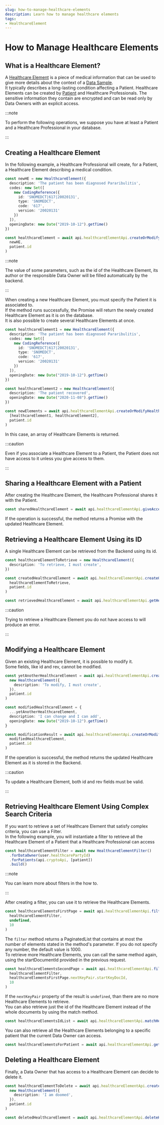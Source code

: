 ```yaml
---
slug: how-to-manage-healthcare-elements
description: Learn how to manage healthcare elements
tags:
- HealthcareElement
---
```

# How to Manage Healthcare Elements

## What is a Healthcare Element?

A [Healthcare Element](../references/classes/HealthcareElement) is a piece of medical information that can be used to give more details about the context of a [Data Sample](../references/classes/DataSample).  
It typically describes a long-lasting condition affecting a Patient.
Healthcare Elements can be created by [Patient](../references/classes/Patient) and Healthcare Professionals. The sensitive information they contain are 
encrypted and can be read only by Data Owners with an explicit access.

:::note

To perform the following operations, we suppose you have at least a Patient and a Healthcare Professional in your database.

:::

## Creating a Healthcare Element

In the following example, a Healthcare Professional will create, for a Patient, a Healthcare Element describing a medical condition.

<!-- file://code-samples/how-to/manage-healthcare-elements/index.mts snippet:create a HE as data owner-->
```typescript
const newHE = new HealthcareElement({
  description: 'The patient has been diagnosed Pararibulitis',
  codes: new Set([
    new CodingReference({
      id: 'SNOMEDCT|617|20020131',
      type: 'SNOMEDCT',
      code: '617',
      version: '20020131'
    })
  ]),
  openingDate: new Date("2019-10-12").getTime()
})

const healthcareElement = await api.healthcareElementApi.createOrModifyHealthcareElement(
  newHE,
  patient.id
)
```

:::note

The value of some parameters, such as the id of the Healthcare Element, its author or the responsible Data Owner will be
filled automatically by the backend.

:::

When creating a new Healthcare Element, you must specify the Patient it is associated to.  
If the method runs successfully, the Promise will return the newly created Healthcare Element as it is on the database.  
It is also possible to create several Healthcare Elements at once.

<!-- file://code-samples/how-to/manage-healthcare-elements/index.mts snippet:create multiple HEs as data owner-->
```typescript
const healthcareElement1 = new HealthcareElement({
  description: 'The patient has been diagnosed Pararibulitis',
  codes: new Set([
    new CodingReference({
      id: 'SNOMEDCT|617|20020131',
      type: 'SNOMEDCT',
      code: '617',
      version: '20020131'
    })
  ]),
  openingDate: new Date("2019-10-12").getTime()
})

const healthcareElement2 = new HealthcareElement({
  description: 'The patient recovered',
  openingDate: new Date("2020-11-08").getTime()
})

const newElements = await api.healthcareElementApi.createOrModifyHealthcareElements(
  [healthcareElement1, healthcareElement2],
  patient.id
)
```

In this case, an array of Healthcare Elements is returned.

:::caution

Even if you associate a Healthcare Element to a Patient, the Patient does not have access to it unless you give access 
to them.

:::

## Sharing a Healthcare Element with a Patient

After creating the Healthcare Element, the Healthcare Professional shares it with the Patient.

<!-- file://code-samples/how-to/manage-healthcare-elements/index.mts snippet:HE sharing with data owner-->
```typescript
const sharedHealthcareElement = await api.healthcareElementApi.giveAccessTo(healthcareElement, patient.id)
```

If the operation is successful, the method returns a Promise with the updated Healthcare Element.

## Retrieving a Healthcare Element Using its ID

A single Healthcare Element can be retrieved from the Backend using its id.

<!-- file://code-samples/how-to/manage-healthcare-elements/index.mts snippet:retrieve a HE as data owner-->
```typescript
const healthcareElementToRetrieve = new HealthcareElement({
  description: 'To retrieve, I must create',
})

const createdHealthcareElement = await api.healthcareElementApi.createOrModifyHealthcareElement(
  healthcareElementToRetrieve,
  patient.id
)

const retrievedHealthcareElement = await api.healthcareElementApi.getHealthcareElement(createdHealthcareElement.id)
```

:::caution

Trying to retrieve a Healthcare Element you do not have access to will produce an error.

:::

## Modifying a Healthcare Element

Given an existing Healthcare Element, it is possible to modify it.  
Some fields, like id and rev, cannot be modified.

<!-- file://code-samples/how-to/manage-healthcare-elements/index.mts snippet:modify a HE as data owner-->
```typescript
const yetAnotherHealthcareElement = await api.healthcareElementApi.createOrModifyHealthcareElement(
  new HealthcareElement({
    description: 'To modify, I must create',
  }),
  patient.id
)

const modifiedHealthcareElement = {
  ...yetAnotherHealthcareElement,
  description: 'I can change and I can add',
  openingDate: new Date("2019-10-12").getTime()
}

const modificationResult = await api.healthcareElementApi.createOrModifyHealthcareElement(
  modifiedHealthcareElement,
  patient.id
)
```

If the operation is successful, the method returns the updated Healthcare Element as it is stored in the Backend.

:::caution

To update a Healthcare Element, both id and rev fields must be valid.

:::

## Retrieving Healthcare Element Using Complex Search Criteria

If you want to retrieve a set of Healthcare Element that satisfy complex criteria, you can use a Filter.  
In the following example, you will instantiate a filter to retrieve all the Healthcare Element of a Patient that a Healthcare Professional
 can access

<!-- file://code-samples/how-to/manage-healthcare-elements/index.mts snippet:create HE filter-->
```typescript
const healthcareElementFilter = await new HealthcareElementFilter()
  .forDataOwner(user.healthcarePartyId)
  .forPatients(api.cryptoApi, [patient])
  .build()
```

:::note

You can learn more about filters in the how to.

:::

After creating a filter, you can use it to retrieve the Healthcare Elements.

<!-- file://code-samples/how-to/manage-healthcare-elements/index.mts snippet:use HE filter method-->
```typescript
const healthcareElementsFirstPage = await api.healthcareElementApi.filterHealthcareElement(
  healthcareElementFilter,
  undefined,
  10
)
```

The `filter` method returns a PaginatedList that contains at most the number of elements stated
 in the method's parameter. If you do not specify any number, the default value is 1000.  
To retrieve more Healthcare Elements, you can call the same method again, using the startDocumentId provided in the previous
 request.

<!-- file://code-samples/how-to/manage-healthcare-elements/index.mts snippet:use HE filter method second page-->
```typescript
const healthcareElementsSecondPage = await api.healthcareElementApi.filterHealthcareElement(
  healthcareElementFilter,
  healthcareElementsFirstPage.nextKeyPair.startKeyDocId,
  10
)
```

If the `nextKeyPair` property of the result is `undefined`, than there are no more Healthcare Elements to retrieve.  
You can also retrieve just the id of the Healthcare Element instead of the whole documents by using the match method.

<!-- file://code-samples/how-to/manage-healthcare-elements/index.mts snippet:use HE match method-->
```typescript
const healthcareElementsIdList = await api.healthcareElementApi.matchHealthcareElement(healthcareElementFilter)
```

You can also retrieve all the Healthcare Elements belonging to a specific patient that the current Data Owner 
can access.

<!-- file://code-samples/how-to/manage-healthcare-elements/index.mts snippet:use by patient method-->
```typescript
const healthcareElementsForPatient = await api.healthcareElementApi.getHealthcareElementsForPatient(existingPatient)
```


## Deleting a Healthcare Element

Finally, a Data Owner that has access to a Healthcare Element can decide to delete it.

<!-- file://code-samples/how-to/manage-healthcare-elements/index.mts snippet:delete a HE as data owner-->
```typescript
const healthcareElementToDelete = await api.healthcareElementApi.createOrModifyHealthcareElement(
  new HealthcareElement({
    description: 'I am doomed',
  }),
  patient.id
)

const deletedHealthcareElement = await api.healthcareElementApi.deleteHealthcareElement(healthcareElementToDelete.id)
```
